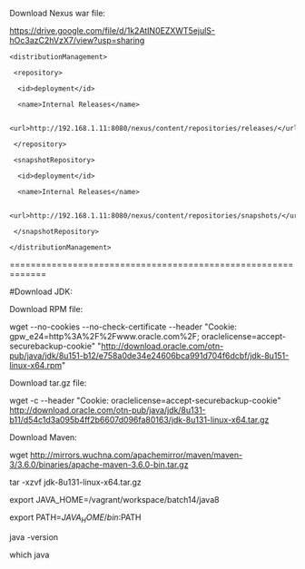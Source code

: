 Download Nexus war file:

https://drive.google.com/file/d/1k2AtIN0EZXWT5ejulS-hOc3azC2hVzX7/view?usp=sharing



    <distributionManagement>

     <repository>

      <id>deployment</id>
     
      <name>Internal Releases</name>
     
      <url>http://192.168.1.11:8080/nexus/content/repositories/releases/</url>

     </repository>  
  
     <snapshotRepository>
  
      <id>deployment</id>
     
      <name>Internal Releases</name>
     
      <url>http://192.168.1.11:8080/nexus/content/repositories/snapshots/</url>
  
     </snapshotRepository>
    
    </distributionManagement>


=============================================================

#Download JDK:

Download RPM file:   

wget --no-cookies --no-check-certificate --header "Cookie: gpw_e24=http%3A%2F%2Fwww.oracle.com%2F; oraclelicense=accept-securebackup-cookie" "http://download.oracle.com/otn-pub/java/jdk/8u151-b12/e758a0de34e24606bca991d704f6dcbf/jdk-8u151-linux-x64.rpm"

Download tar.gz file:

wget -c --header "Cookie: oraclelicense=accept-securebackup-cookie" http://download.oracle.com/otn-pub/java/jdk/8u131-b11/d54c1d3a095b4ff2b6607d096fa80163/jdk-8u131-linux-x64.tar.gz


Download Maven:

wget http://mirrors.wuchna.com/apachemirror/maven/maven-3/3.6.0/binaries/apache-maven-3.6.0-bin.tar.gz

   tar -xzvf jdk-8u131-linux-x64.tar.gz
   
   export JAVA_HOME=/vagrant/workspace/batch14/java8
   
   export PATH=$JAVA_HOME/bin:$PATH
   
   java -version
   
   which java
